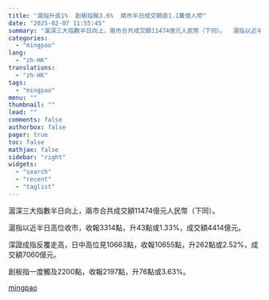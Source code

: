 ```yaml
---
title: "滬指升逾1%  創板指飈3.6%  兩市半日成交額逾1.1萬億人幣"
date: "2025-02-07 11:55:45"
summary: "滬深三大指數半日向上，兩市合共成交額11474億元人民幣（下同）。  滬指以近半日高位收市，收報3..."
categories:
  - "mingpao"
lang:
  - "zh-HK"
translations:
  - "zh-HK"
tags:
  - "mingpao"
menu: ""
thumbnail: ""
lead: ""
comments: false
authorbox: false
pager: true
toc: false
mathjax: false
sidebar: "right"
widgets:
  - "search"
  - "recent"
  - "taglist"
---
```


滬深三大指數半日向上，兩市合共成交額11474億元人民幣（下同）。


滬指以近半日高位收市，收報3314點，升43點或1.33%，成交額4414億元。

深證成指反覆走高，日中高位見10663點，收報10655點，升262點或2.52%，成交額7060億元。

創板指一度觸及2200點，收報2197點，升76點或3.63%。

[mingpao](https://finance.mingpao.com/fin/instantf/20250207/1738899692592/%e6%bb%ac%e6%8c%87%e5%8d%87%e9%80%be1-%e5%89%b5%e6%9d%bf%e6%8c%87%e9%a3%883-6-%e5%85%a9%e5%b8%82%e5%8d%8a%e6%97%a5%e6%88%90%e4%ba%a4%e9%a1%8d%e9%80%be1-1%e8%90%ac%e5%84%84%e4%ba%ba%e5%b9%a3)
